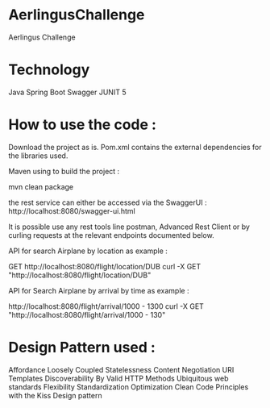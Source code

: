 # AerlingusChallenge
Aerlingus Challenge
# Technology
Java Spring Boot Swagger JUNIT 5

# How to use the code :

Download the project as is. Pom.xml contains the external dependencies for the libraries used.

Maven using to build the project :

mvn clean package

the rest service can either be accessed via the SwaggerUI : http://localhost:8080/swagger-ui.html

It is possible use any rest tools line postman, Advanced Rest Client or by curling requests at the relevant endpoints documented below.

API for search Airplane by location  as example : 

GET http://localhost:8080/flight/location/DUB 
curl -X GET "http://localhost:8080/flight/location/DUB"

API for Search Airplane by arrival by time as example : 

http://localhost:8080/flight/arrival/1000 - 1300
curl -X GET "http://localhost:8080/flight/arrival/1000 - 130"


# Design Pattern used :
Affordance
Loosely Coupled
Statelessness
Content Negotiation
URI Templates
Discoverability By Valid HTTP Methods
Ubiquitous web standards
Flexibility
Standardization
Optimization
Clean Code Principles with the Kiss Design pattern
